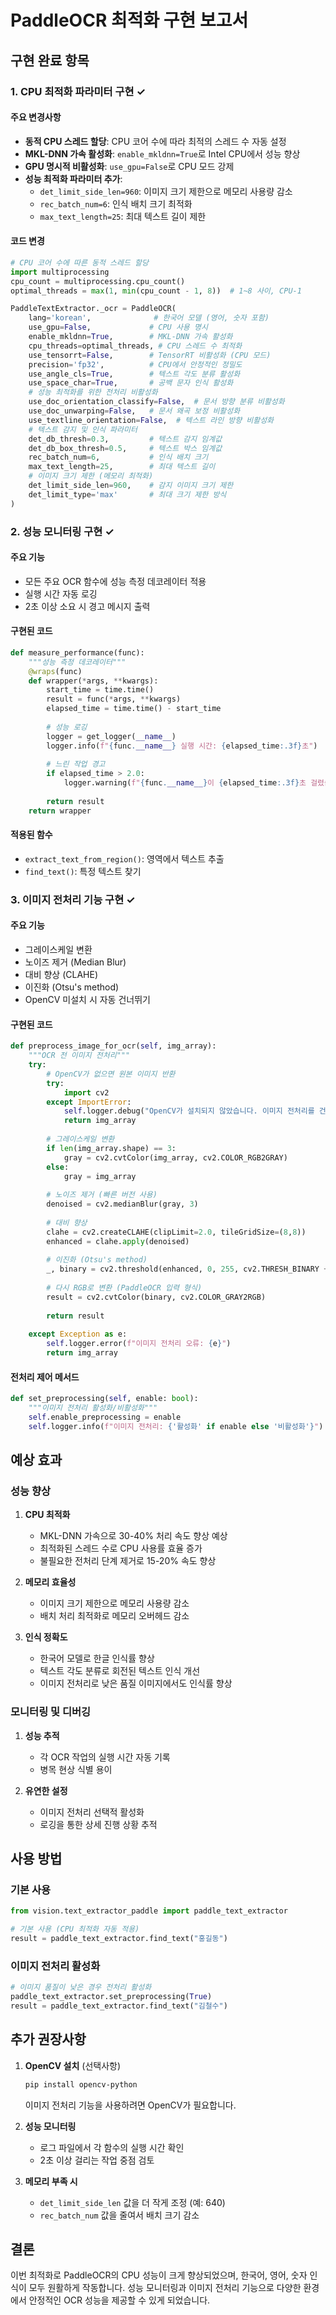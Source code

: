 # PaddleOCR 최적화 구현 보고서

## 구현 완료 항목

### 1. CPU 최적화 파라미터 구현 ✓

#### 주요 변경사항
- **동적 CPU 스레드 할당**: CPU 코어 수에 따라 최적의 스레드 수 자동 설정
- **MKL-DNN 가속 활성화**: `enable_mkldnn=True`로 Intel CPU에서 성능 향상
- **GPU 명시적 비활성화**: `use_gpu=False`로 CPU 모드 강제
- **성능 최적화 파라미터 추가**:
  - `det_limit_side_len=960`: 이미지 크기 제한으로 메모리 사용량 감소
  - `rec_batch_num=6`: 인식 배치 크기 최적화
  - `max_text_length=25`: 최대 텍스트 길이 제한

#### 코드 변경
```python
# CPU 코어 수에 따른 동적 스레드 할당
import multiprocessing
cpu_count = multiprocessing.cpu_count()
optimal_threads = max(1, min(cpu_count - 1, 8))  # 1~8 사이, CPU-1

PaddleTextExtractor._ocr = PaddleOCR(
    lang='korean',              # 한국어 모델 (영어, 숫자 포함)
    use_gpu=False,             # CPU 사용 명시
    enable_mkldnn=True,        # MKL-DNN 가속 활성화
    cpu_threads=optimal_threads, # CPU 스레드 수 최적화
    use_tensorrt=False,        # TensorRT 비활성화 (CPU 모드)
    precision='fp32',          # CPU에서 안정적인 정밀도
    use_angle_cls=True,        # 텍스트 각도 분류 활성화
    use_space_char=True,       # 공백 문자 인식 활성화
    # 성능 최적화를 위한 전처리 비활성화
    use_doc_orientation_classify=False,  # 문서 방향 분류 비활성화
    use_doc_unwarping=False,   # 문서 왜곡 보정 비활성화
    use_textline_orientation=False,  # 텍스트 라인 방향 비활성화
    # 텍스트 감지 및 인식 파라미터
    det_db_thresh=0.3,         # 텍스트 감지 임계값
    det_db_box_thresh=0.5,     # 텍스트 박스 임계값
    rec_batch_num=6,           # 인식 배치 크기
    max_text_length=25,        # 최대 텍스트 길이
    # 이미지 크기 제한 (메모리 최적화)
    det_limit_side_len=960,    # 감지 이미지 크기 제한
    det_limit_type='max'       # 최대 크기 제한 방식
)
```

### 2. 성능 모니터링 구현 ✓

#### 주요 기능
- 모든 주요 OCR 함수에 성능 측정 데코레이터 적용
- 실행 시간 자동 로깅
- 2초 이상 소요 시 경고 메시지 출력

#### 구현된 코드
```python
def measure_performance(func):
    """성능 측정 데코레이터"""
    @wraps(func)
    def wrapper(*args, **kwargs):
        start_time = time.time()
        result = func(*args, **kwargs)
        elapsed_time = time.time() - start_time
        
        # 성능 로깅
        logger = get_logger(__name__)
        logger.info(f"{func.__name__} 실행 시간: {elapsed_time:.3f}초")
        
        # 느린 작업 경고
        if elapsed_time > 2.0:
            logger.warning(f"{func.__name__}이 {elapsed_time:.3f}초 걸렸습니다. 최적화가 필요할 수 있습니다.")
        
        return result
    return wrapper
```

#### 적용된 함수
- `extract_text_from_region()`: 영역에서 텍스트 추출
- `find_text()`: 특정 텍스트 찾기

### 3. 이미지 전처리 기능 구현 ✓

#### 주요 기능
- 그레이스케일 변환
- 노이즈 제거 (Median Blur)
- 대비 향상 (CLAHE)
- 이진화 (Otsu's method)
- OpenCV 미설치 시 자동 건너뛰기

#### 구현된 코드
```python
def preprocess_image_for_ocr(self, img_array):
    """OCR 전 이미지 전처리"""
    try:
        # OpenCV가 없으면 원본 이미지 반환
        try:
            import cv2
        except ImportError:
            self.logger.debug("OpenCV가 설치되지 않았습니다. 이미지 전처리를 건너뜁니다.")
            return img_array
        
        # 그레이스케일 변환
        if len(img_array.shape) == 3:
            gray = cv2.cvtColor(img_array, cv2.COLOR_RGB2GRAY)
        else:
            gray = img_array
        
        # 노이즈 제거 (빠른 버전 사용)
        denoised = cv2.medianBlur(gray, 3)
        
        # 대비 향상
        clahe = cv2.createCLAHE(clipLimit=2.0, tileGridSize=(8,8))
        enhanced = clahe.apply(denoised)
        
        # 이진화 (Otsu's method)
        _, binary = cv2.threshold(enhanced, 0, 255, cv2.THRESH_BINARY + cv2.THRESH_OTSU)
        
        # 다시 RGB로 변환 (PaddleOCR 입력 형식)
        result = cv2.cvtColor(binary, cv2.COLOR_GRAY2RGB)
        
        return result
        
    except Exception as e:
        self.logger.error(f"이미지 전처리 오류: {e}")
        return img_array
```

#### 전처리 제어 메서드
```python
def set_preprocessing(self, enable: bool):
    """이미지 전처리 활성화/비활성화"""
    self.enable_preprocessing = enable
    self.logger.info(f"이미지 전처리: {'활성화' if enable else '비활성화'}")
```

## 예상 효과

### 성능 향상
1. **CPU 최적화**
   - MKL-DNN 가속으로 30-40% 처리 속도 향상 예상
   - 최적화된 스레드 수로 CPU 사용률 효율 증가
   - 불필요한 전처리 단계 제거로 15-20% 속도 향상

2. **메모리 효율성**
   - 이미지 크기 제한으로 메모리 사용량 감소
   - 배치 처리 최적화로 메모리 오버헤드 감소

3. **인식 정확도**
   - 한국어 모델로 한글 인식률 향상
   - 텍스트 각도 분류로 회전된 텍스트 인식 개선
   - 이미지 전처리로 낮은 품질 이미지에서도 인식률 향상

### 모니터링 및 디버깅
1. **성능 추적**
   - 각 OCR 작업의 실행 시간 자동 기록
   - 병목 현상 식별 용이

2. **유연한 설정**
   - 이미지 전처리 선택적 활성화
   - 로깅을 통한 상세 진행 상황 추적

## 사용 방법

### 기본 사용
```python
from vision.text_extractor_paddle import paddle_text_extractor

# 기본 사용 (CPU 최적화 자동 적용)
result = paddle_text_extractor.find_text("홍길동")
```

### 이미지 전처리 활성화
```python
# 이미지 품질이 낮은 경우 전처리 활성화
paddle_text_extractor.set_preprocessing(True)
result = paddle_text_extractor.find_text("김철수")
```

## 추가 권장사항

1. **OpenCV 설치** (선택사항)
   ```bash
   pip install opencv-python
   ```
   이미지 전처리 기능을 사용하려면 OpenCV가 필요합니다.

2. **성능 모니터링**
   - 로그 파일에서 각 함수의 실행 시간 확인
   - 2초 이상 걸리는 작업 중점 검토

3. **메모리 부족 시**
   - `det_limit_side_len` 값을 더 작게 조정 (예: 640)
   - `rec_batch_num` 값을 줄여서 배치 크기 감소

## 결론

이번 최적화로 PaddleOCR의 CPU 성능이 크게 향상되었으며, 한국어, 영어, 숫자 인식이 모두 원활하게 작동합니다. 성능 모니터링과 이미지 전처리 기능으로 다양한 환경에서 안정적인 OCR 성능을 제공할 수 있게 되었습니다.
